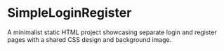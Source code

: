 # SimpleLoginRegister
A minimalist static HTML project showcasing separate login and register pages with a shared CSS design and background image.
